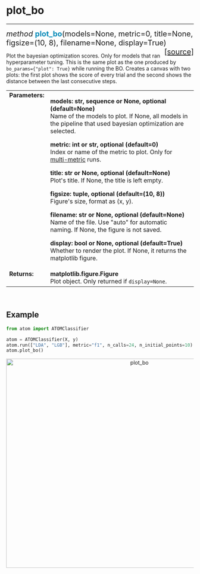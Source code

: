 # plot_bo
---------

<div style="font-size:20px">
<em>method</em> <strong style="color:#008AB8">plot_bo</strong>(models=None,
metric=0, title=None, figsize=(10, 8), filename=None, display=True)
<span style="float:right">
<a href="https://github.com/tvdboom/ATOM/blob/master/atom/plots.py#L1028">[source]</a>
</span>
</div>

Plot the bayesian optimization scores. Only for models that ran
hyperparameter tuning. This is the same plot as the one produced
by `bo_params={"plot": True}` while running the BO. Creates a
canvas with two plots: the first plot shows the score of every trial
and the second shows the distance between the last consecutive steps.

<table style="font-size:16px">
<tr>
<td width="20%" class="td_title" style="vertical-align:top"><strong>Parameters:</strong></td>
<td width="80%" class="td_params">
<p>
<strong>models: str, sequence or None, optional (default=None)</strong><br>
Name of the models to plot. If None, all models in the pipeline that used bayesian
optimization are selected.
</p>
<p>
<strong>metric: int or str, optional (default=0)</strong><br>
Index or name of the metric to plot. Only for <a href="../../../user_guide/training/#metric">multi-metric</a> runs.
</p>
<p>
<strong>title: str or None, optional (default=None)</strong><br>
Plot's title. If None, the title is left empty.
</p>
<p>
<strong>figsize: tuple, optional (default=(10, 8))</strong><br>
Figure's size, format as (x, y).
</p>
<p>
<strong>filename: str or None, optional (default=None)</strong><br>
Name of the file. Use "auto" for automatic naming.
If None, the figure is not saved.
</p>
<p>
<strong>display: bool or None, optional (default=True)</strong><br>
Whether to render the plot. If None, it returns the matplotlib figure.
</p>
</td>
</tr>
<tr>
<td width="20%" class="td_title" style="vertical-align:top"><strong>Returns:</strong></td>
<td width="80%" class="td_params">
<strong>matplotlib.figure.Figure</strong><br>
Plot object. Only returned if <code>display=None</code>.
</td>
</tr>
</table>
<br />



## Example

```python
from atom import ATOMClassifier

atom = ATOMClassifier(X, y)
atom.run(["LDA", "LGB"], metric="f1", n_calls=24, n_initial_points=10)
atom.plot_bo()
```

<div align="center">
    <img src="../../../img/plots/plot_bo.png" alt="plot_bo" width="700" height="560"/>
</div>

